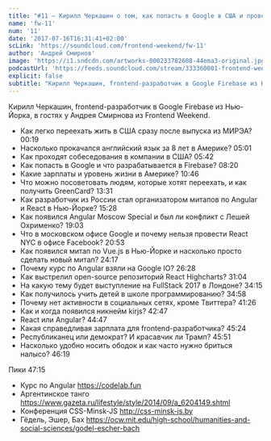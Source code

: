 ```yaml
---
title: "#11 – Кирилл Черкашин о том, как попасть в Google в США и проводить курсы по Angular"
name: 'fw-11'
num: '11'
date: '2017-07-16T16:31:41+02:00'
scLink: 'https://soundcloud.com/frontend-weekend/fw-11'
author: 'Андрей Смирнов'
image: 'https://i1.sndcdn.com/artworks-000233782608-44ema3-original.jpg'
podcastUrl: 'https://feeds.soundcloud.com/stream/333360001-frontend-weekend-fw-11.m4a'
explicit: false
subtitle: "Кирилл Черкашин, frontend-разработчик в Google Firebase из Нью-Йорка, в гостях у Андрея Смирнова из Frontend Weekend."
---
```

Кирилл Черкашин, frontend-разработчик в Google Firebase из Нью-Йорка, в гостях у Андрея Смирнова из Frontend Weekend.

- Как легко переехать жить в США сразу после выпуска из МИРЭА? <timecode sec="19">00:19</timecode>
- Насколько прокачался английский язык за 8 лет в Америке? <timecode sec="301">05:01</timecode>
- Как проходят собеседования в компании в США? <timecode sec="342">05:42</timecode>
- Как попасть в Google и что разрабатывается в Firebase? <timecode sec="500">08:20</timecode>
- Какие зарплаты и уровень жизни в Америке? <timecode sec="646">10:46</timecode>
- Что можно посоветовать людям, которые хотят переехать, и как получить GreenCard? <timecode sec="811">13:31</timecode>
- Как разработчик из России стал организатором митапов по Angular и React в Нью-Йорке? <timecode sec="928">15:28</timecode>
- Как появился Angular Moscow Special и был ли конфликт с Лешей Охрименко? <timecode sec="1143">19:03</timecode>
- Что в московском офисе Google и почему нельзя провести React NYC в офисе Facebook? <timecode sec="1253">20:53</timecode>
- Как появился митап по Vue.js в Нью-Йорке и насколько просто сделать новый митап? <timecode sec="1457">24:17</timecode>
- Почему курс по Angular взяли на Google IO? <timecode sec="1588">26:28</timecode>
- Как выстрелил open-source репозиторий React Highcharts? <timecode sec="1864">31:04</timecode>
- На какую тему будет выступление на FullStack 2017 в Лондоне? <timecode sec="2055">34:15</timecode>
- Как получилось учить детей в школе программированию? <timecode sec="2098">34:58</timecode>
- Почему нет активности в социальных сетях, кроме Твиттера? <timecode sec="2486">41:26</timecode>
- Как и когда появился никнейм kirjs? <timecode sec="2567">42:47</timecode>
- React или Angular? <timecode sec="2687">44:47</timecode>
- Какая справедливая зарплата для frontend-разработчика? <timecode sec="2724">45:24</timecode>
- Республиканец или демократ? И красавчик ли Трамп? <timecode sec="2751">45:51</timecode>
- Насколько удобно носить ободок и как часто нужно бриться налысо? <timecode sec="2779">46:19</timecode>

Пики <timecode sec="2835">47:15</timecode>
- Курс по Angular https://codelab.fun
- Аргентинское танго https://www.gazeta.ru/lifestyle/style/2014/09/a_6204149.shtml
- Конференция CSS-Minsk-JS http://css-minsk-js.by
- Гёдель, Эшер, Бах https://ocw.mit.edu/high-school/humanities-and-social-sciences/godel-escher-bach